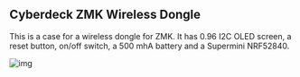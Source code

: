 ## Cyberdeck ZMK Wireless Dongle

This is a case for a wireless dongle for ZMK. It has 0.96 I2C OLED screen, a reset button, on/off switch, a 500 mhA battery and a Supermini NRF52840.

![img](../../img/builds/dongle.jpeg)

